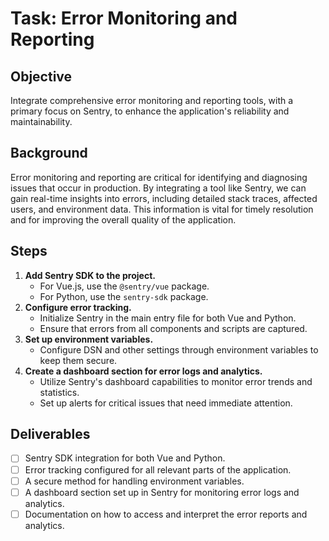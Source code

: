 # Task: Error Monitoring and Reporting

## Objective
Integrate comprehensive error monitoring and reporting tools, with a primary focus on Sentry, to enhance the application's reliability and maintainability.

## Background
Error monitoring and reporting are critical for identifying and diagnosing issues that occur in production. By integrating a tool like Sentry, we can gain real-time insights into errors, including detailed stack traces, affected users, and environment data. This information is vital for timely resolution and for improving the overall quality of the application.

## Steps
1. **Add Sentry SDK to the project.**
   - For Vue.js, use the `@sentry/vue` package.
   - For Python, use the `sentry-sdk` package.
2. **Configure error tracking.**
   - Initialize Sentry in the main entry file for both Vue and Python.
   - Ensure that errors from all components and scripts are captured.
3. **Set up environment variables.**
   - Configure DSN and other settings through environment variables to keep them secure.
4. **Create a dashboard section for error logs and analytics.**
   - Utilize Sentry's dashboard capabilities to monitor error trends and statistics.
   - Set up alerts for critical issues that need immediate attention.

## Deliverables
- [ ] Sentry SDK integration for both Vue and Python.
- [ ] Error tracking configured for all relevant parts of the application.
- [ ] A secure method for handling environment variables.
- [ ] A dashboard section set up in Sentry for monitoring error logs and analytics.
- [ ] Documentation on how to access and interpret the error reports and analytics.
